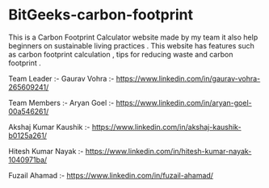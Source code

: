 # BitGeeks-carbon-footprint
This is a Carbon Footprint Calculator website made by my team it also help beginners on sustainable living practices . This website has features such as carbon footprint calculation , tips for reducing waste and carbon footprint .

Team Leader :- Gaurav Vohra :- https://www.linkedin.com/in/gaurav-vohra-265609241/

Team Members :- Aryan Goel :- https://www.linkedin.com/in/aryan-goel-00a546261/

  Akshaj Kumar Kaushik :- https://www.linkedin.com/in/akshaj-kaushik-b0125a261/
                
Hitesh Kumar Nayak :- https://www.linkedin.com/in/hitesh-kumar-nayak-1040971ba/
                
Fuzail Ahamad :- https://www.linkedin.com/in/fuzail-ahamad/
